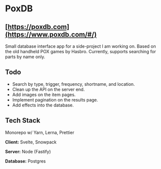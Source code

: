 # PoxDB
## [https://poxdb.com](https://www.poxdb.com/#/)

Small database interface app for a side-project I am working on. Based on the old handheld POX games by Hasbro.
Currently, supports searching for parts by name only.

## Todo

- Search by type, trigger, frequency, shortname, and location.
- Clean up the API on the server end.
- Add images on the item pages.
- Implement pagination on the results page.
- Add effects into the database.


## Tech Stack
Monorepo w/ Yarn, Lerna, Prettier

**Client:** Svelte, Snowpack

**Server:** Node (Fastify)

**Database:** Postgres

